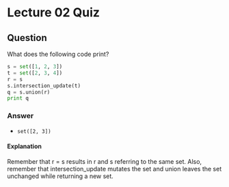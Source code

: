 Lecture 02 Quiz
===============  

Question
--------  
What does the following code print?  

```python
s = set([1, 2, 3])
t = set([2, 3, 4])
r = s
s.intersection_update(t)
q = s.union(r)
print q
```  

### Answer  
* `set([2, 3])`  

#### Explanation  
Remember that r = s results in r and s referring to the same set. Also, remember that intersection_update mutates the set and union leaves the set unchanged while returning a new set.  